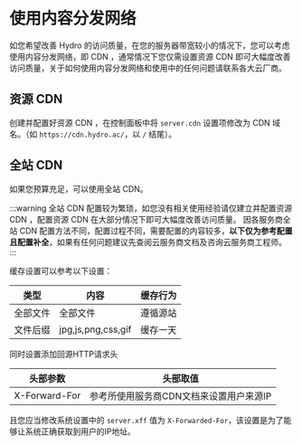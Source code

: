 # 使用内容分发网络

如您希望改善 Hydro 的访问质量，在您的服务器带宽较小的情况下，您可以考虑使用内容分发网络，即 CDN ，通常情况下您仅需设置资源 CDN 即可大幅度改善访问质量，关于如何使用内容分发网络和使用中的任何问题请联系各大云厂商。

## 资源 CDN

创建并配置好资源 CDN ，在控制面板中将 `server.cdn` 设置项修改为 CDN 域名。（如 `https://cdn.hydro.ac/`，以 `/` 结尾）。  

## 全站 CDN

如果您预算充足，可以使用全站 CDN。

:::warning
全站 CDN 配置较为繁琐，如您没有相关使用经验请仅建立并配置资源 CDN ，配置资源 CDN 在大部分情况下即可大幅度改善访问质量。
因各服务商全站 CDN 配置方法不同，配置过程不同，需要配置的内容较多，**以下仅为参考配置且配置补全**，如果有任何问题建议先查阅云服务商文档及咨询云服务商工程师。
:::

缓存设置可以参考以下设置：

| 类型     | 内容                | 缓存行为 |
| -------- | ------------------- | -------- |
| 全部文件 | 全部文件              | 遵循源站 |
| 文件后缀 | jpg,js,png,css,gif  | 缓存一天 |

同时设置添加回源HTTP请求头

| 头部参数      | 头部取值                              |
| ------------- | ------------------------------------- |
| X-Forward-For | 参考所使用服务商CDN文档来设置用户来源IP |

且您应当修改系统设置中的 `server.xff` 值为 `X-Forwarded-For`，该设置是为了能够让系统正确获取到用户的IP地址。
